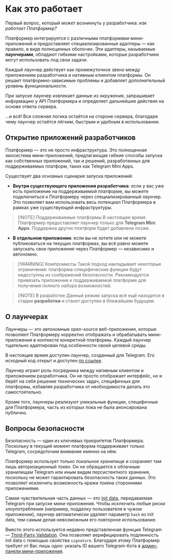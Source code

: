 # Как это работает

Первый вопрос, который может возникнуть у разработчика: *как работает Платформер?*

Платформер интегрируется с различными платформами мини-приложений и предоставляет специализированные адаптеры — как
правило, в виде полноценных оболочек. Эти адаптеры, называемые **лаунчерами**, обладают гибкими настройками, которые
разработчики могут использовать под свои задачи.

Каждый лаунчер действует как промежуточное звено между приложением разработчика и нативным клиентом платформы. Он решает
платформно-зависимые проблемы и добавляет дополнительный уровень функциональности.

При запуске лаунчер извлекает данные из окружения, запрашивает информацию у API Платформера и определяет дальнейшие
действия на основе ответа сервера.

…и всё! Вся сложная логика остаётся на стороне сервера, благодаря чему лаунчер остаётся лёгким, быстрым и удобным в
использовании.

## Открытие приложений разработчиков

Платформер — это не просто инфраструктура. Это полноценная экосистема мини-приложений, предлагающая гибкие способы
запуска как собственных приложений, так и решений, разработанных для поддерживаемых платформ, таких как Telegram Mini
Apps.

Существует два основных сценария запуска приложений:

* **Внутри существующего приложения разработчика**: если у вас уже есть приложение на поддерживаемой платформе, вы
  можете подключиться к Платформеру через специализированный лаунчер. Это позволяет вам использовать весь потенциал
  Платформера в рамках уже существующей инфраструктуры.

> [!NOTE] Поддерживаемые платформы
> В настоящее время Платформер предоставляет лаунчер только для **Telegram Mini Apps**. Поддержка других платформ будет
> добавлена позже.

* **В отдельном приложении**: если вы не хотите или не можете публиковаться на текущих платформах, вы всё равно можете
  запускать свои приложения через Платформер — независимо и автономно.

> [!WARNING] Компромиссы
> Такой подход накладывает некоторые ограничения: платформа-специфические функции будут недоступны из соображений
> безопасности. Рекомендуется привязать приложение к поддерживаемой платформе для получения полного набора возможностей.

> [!NOTE] В разработке
> Данный режим запуска всё ещё находится в стадии **разработки** и станет доступен в ближайшем будущем.

## О лаунчерах

Лаунчеры — это автономные open-source веб-приложения, которые позволяют Платформеру корректно отображать и обрабатывать
мини-приложения в контексте конкретной платформы. Каждый лаунчер тщательно адаптирован под особенности своей целевой
среды.

В настоящее время доступен лаунчер, созданный для Telegram. Его исходный код открыт и
доступен [по ссылке](https://github.com/platformer-hq/platformer-monorepo/tree/master/apps/telegram-launcher).

Лаунчер играет роль посредника между нативным клиентом и приложением разработчика. Он не просто отображает интерфейс, но
и берёт на себя решение технических задач, специфичных для платформы, избавляя разработчика от необходимости делать это
самостоятельно.

Кроме того, лаунчеры реализуют уникальные функции, специфичные для Платформера, часть из которых пока не была
анонсирована публично.

## Вопросы безопасности

Безопасность — один из ключевых приоритетов Платформера. Поскольку в текущий момент платформа поддерживает только
Telegram, сосредоточим внимание именно на нём.

Платформер использует только локальное хранилище и сохраняет там лишь авторизационный токен. Он не обращается к облачным
хранилищам Telegram или иным видам персистентного хранения, поскольку не может гарантировать безопасность таких данных.
Это позволяет исключить возможность кражи токена сторонними приложениями.

Самая чувствительная часть данных — это [init data](https://docs.telegram-mini-apps.com/platform/init-data),
передаваемая Telegram при запуске мини-приложения. Чтобы исключить любые риски злоупотребления (например, подделку
пользователя в чужом приложении), лаунчер автоматически удаляет параметр `hash` из init data, тем самым делая
невозможным его повторное использование.

Вместо этого используется недавно представленная функция
Telegram — [Third-Party Validation](https://docs.telegram-mini-apps.com/platform/init-data#using-telegram-public-key).
Она позволяет верифицировать подлинность init data с помощью свойства `signature`. Благодаря этому Платформер требует от
Вас лишь одно: указать ID вашего Telegram-бота в [админ-панели мини-приложения](https://t.me/platformer_robot/admin).
